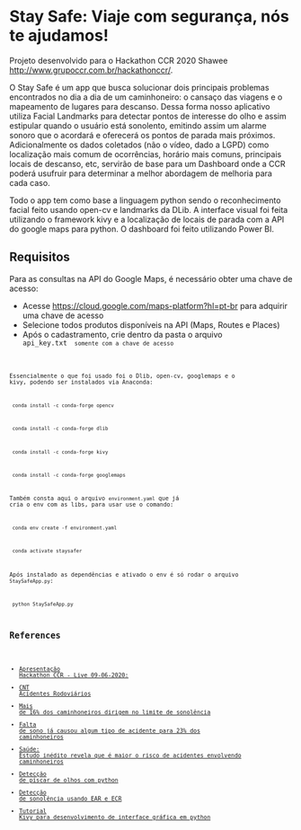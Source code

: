 # Stay Safe: Viaje com segurança, nós te ajudamos!

Projeto desenvolvido para o Hackathon CCR 2020 Shawee http://www.grupoccr.com.br/hackathonccr/.

O Stay Safe é um app que busca solucionar dois principais problemas encontrados no dia a dia de um caminhoneiro: o cansaço das viagens e o mapeamento de lugares para descanso. Dessa forma nosso aplicativo utiliza Facial Landmarks para detectar pontos de interesse do olho e assim estipular quando o usuário está sonolento, emitindo assim um alarme sonoro que o acordará e oferecerá os pontos de parada mais próximos. Adicionalmente os dados coletados (não o vídeo, dado a LGPD)  como localização mais comum de ocorrências, horário mais comuns, principais locais de descanso, etc, servirão de base para um Dashboard onde a CCR poderá usufruir para determinar a melhor abordagem de melhoria para cada caso.

Todo o app tem como base a linguagem python sendo o reconhecimento facial feito usando open-cv e landmarks da DLib. A interface visual foi feita utilizando o framework kivy e a localização de locais de parada com a API do google maps para python. O dashboard foi feito utilizando Power BI.

## Requisitos

Para as consultas na API do Google Maps, é necessário obter uma chave de acesso: 
- Acesse https://cloud.google.com/maps-platform?hl=pt-br para adquirir uma chave de acesso
- Selecione todos produtos disponíveis na API (Maps, Routes e Places)
- Após o cadastramento, crie dentro da pasta o arquivo <code> api_key.txt <code> somente com a chave de acesso

Essencialmente o que foi usado foi o Dlib, open-cv, googlemaps e o kivy, podendo ser instalados via Anaconda:

<code> conda install -c conda-forge opencv </code>

<code> conda install -c conda-forge dlib </code>

<code> conda install -c conda-forge kivy </code>

 <code> conda install -c conda-forge googlemaps </code>
 
 Também consta aqui o arquivo <code>environment.yaml</code> que já cria o env com as libs, para usar use o comando:
 
 <code> conda env create -f environment.yaml </code>
 
 <code> conda activate staysafer </code>
 
 Após instalado as dependências e ativado o env é só rodar o arquivo <code>StaySafeApp.py</code>:
 
 <code> python StaySafeApp.py</code>
 
 ## References
 
- [Apresentação Hackathon CCR - Live 09-06-2020:](https://docs.google.com/presentation/d/1Tq6isbnxlFaBfsNL5GHMRTTs1ilzb15JlrfnPtUhBFw/edit#slide=id.p5)
- [CNT Acidentes Rodoviários](https://cdn.cnt.org.br/diretorioVirtualPrd/34e78e55-5b3e-4355-9ebc-acf1b8e7b4a4.pdf)
- [Mais de 16% dos caminhoneiros dirigem no limite de sonolência](https://g1.globo.com/sp/sao-paulo/noticia/2019/05/31/mais-de-16percent-dos-caminhoneiros-dirigem-no-limite-de-sonolencia-diz-pesquisa.ghtml)
- [Falta de sono já causou algum tipo de acidente para 23% dos caminhoneiros](http://g1.globo.com/bom-dia-brasil/noticia/2015/09/falta-de-sono-ja-causou-algum-tipo-de-acidente-para-23-dos-caminhoneiros.html)
- [Saúde: Estudo inédito revela que é maior o risco de acidentes envolvendo caminhoneiros](https://www.saopaulo.sp.gov.br/eventos/saude-estudo-inedito-revela-que-e-maior-o-risco-de-acidentes-envolvendo-caminhoneiros/)
- [Detecção de piscar de olhos com python](https://www.pyimagesearch.com/2017/04/24/eye-blink-detection-opencv-python-dlib/)
- [Detecção de sonolência usando EAR e ECR](https://papers.ssrn.com/sol3/papers.cfm?abstract_id=3356401)
- [Tutorial Kivy para desenvolvimento de interface gráfica em python](https://www.youtube.com/watch?v=WiyF3VsL5dY&list=PLsMpSZTgkF5AV1FmALMgW8W-TvrfR3nrs)
